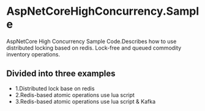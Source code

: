 # AspNetCoreHighConcurrency.Sample
AspNetCore High Concurrency Sample Code.Describes how to use distributed locking based on redis. Lock-free and queued commodity inventory operations.

## Divided into three examples

- 1.Distributed lock base on redis
- 2.Redis-based atomic operations use lua script
- 3.Redis-based atomic operations use lua script & Kafka
